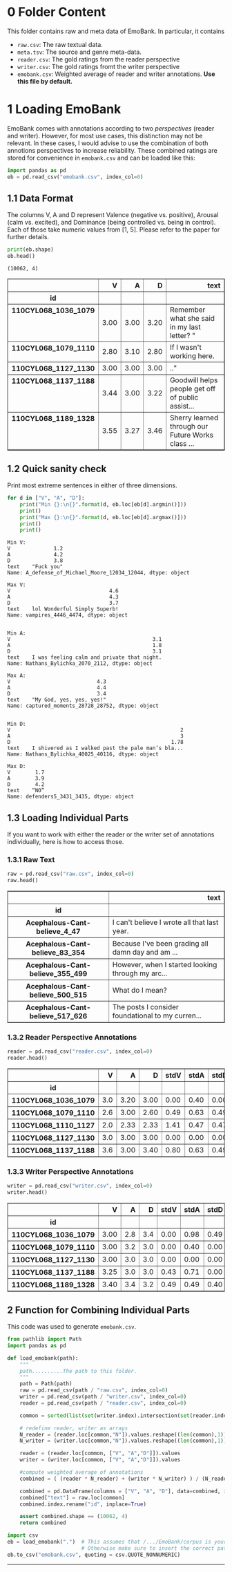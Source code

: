 
# 0 Folder Content

This folder contains raw and meta data of EmoBank. In particular, it contains
* ```raw.csv```: The raw textual data.
* ```meta.tsv```: The source and genre meta-data.
* ```reader.csv```: The gold ratings from the reader perspective
* ```writer.csv```: The gold ratings fromt the writer perspective
* ```emobank.csv```: Weighted average of reader and writer annotations. **Use this file by default.**

# 1 Loading EmoBank

EmoBank comes with annotations according to two *perspectives* (reader and writer). However, for most use cases, this distinction may not be relevant. In these cases, I would advise to use the combination of both annotions perspectives to increase reliability. These combined ratings are stored for convenience in ```emobank.csv``` and can be loaded like this:


```python
import pandas as pd
eb = pd.read_csv("emobank.csv", index_col=0)
```

## 1.1 Data Format

The columns V, A and D represent Valence (negative vs. positive), Arousal (calm vs. excited), and Dominance (being controlled vs. being in control). Each of those take numeric values from [1, 5]. Please refer to the paper for further details.


```python
print(eb.shape)
eb.head()
```

    (10062, 4)





<div>
<style>
    .dataframe thead tr:only-child th {
        text-align: right;
    }

    .dataframe thead th {
        text-align: left;
    }

    .dataframe tbody tr th {
        vertical-align: top;
    }
</style>
<table border="1" class="dataframe">
  <thead>
    <tr style="text-align: right;">
      <th></th>
      <th>V</th>
      <th>A</th>
      <th>D</th>
      <th>text</th>
    </tr>
    <tr>
      <th>id</th>
      <th></th>
      <th></th>
      <th></th>
      <th></th>
    </tr>
  </thead>
  <tbody>
    <tr>
      <th>110CYL068_1036_1079</th>
      <td>3.00</td>
      <td>3.00</td>
      <td>3.20</td>
      <td>Remember what she said in my last letter? "</td>
    </tr>
    <tr>
      <th>110CYL068_1079_1110</th>
      <td>2.80</td>
      <td>3.10</td>
      <td>2.80</td>
      <td>If I wasn't working here.</td>
    </tr>
    <tr>
      <th>110CYL068_1127_1130</th>
      <td>3.00</td>
      <td>3.00</td>
      <td>3.00</td>
      <td>.."</td>
    </tr>
    <tr>
      <th>110CYL068_1137_1188</th>
      <td>3.44</td>
      <td>3.00</td>
      <td>3.22</td>
      <td>Goodwill helps people get off of public assist...</td>
    </tr>
    <tr>
      <th>110CYL068_1189_1328</th>
      <td>3.55</td>
      <td>3.27</td>
      <td>3.46</td>
      <td>Sherry learned through our Future Works class ...</td>
    </tr>
  </tbody>
</table>
</div>



##  1.2 Quick sanity check
Print most extreme sentences in either of three dimensions.


```python
for d in ["V", "A", "D"]:
    print("Min {}:\n{}".format(d, eb.loc[eb[d].argmin()]))
    print()
    print("Max {}:\n{}".format(d, eb.loc[eb[d].argmax()]))
    print()
    print()
```

    Min V:
    V              1.2
    A              4.2
    D              3.8
    text    "Fuck you"
    Name: A_defense_of_Michael_Moore_12034_12044, dtype: object

    Max V:
    V                                4.6
    A                                4.3
    D                                3.7
    text    lol Wonderful Simply Superb!
    Name: vampires_4446_4474, dtype: object


    Min A:
    V                                              3.1
    A                                              1.8
    D                                              3.1
    text    I was feeling calm and private that night.
    Name: Nathans_Bylichka_2070_2112, dtype: object

    Max A:
    V                            4.3
    A                            4.4
    D                            3.4
    text    "My God, yes, yes, yes!"
    Name: captured_moments_28728_28752, dtype: object


    Min D:
    V                                                       2
    A                                                       3
    D                                                    1.78
    text    I shivered as I walked past the pale man’s bla...
    Name: Nathans_Bylichka_40025_40116, dtype: object

    Max D:
    V        1.7
    A        3.9
    D        4.2
    text    “NO”
    Name: defenders5_3431_3435, dtype: object




## 1.3 Loading Individual Parts

If you want to work with either the reader or the writer set of annotations individually, here is how to access those.

### 1.3.1 Raw Text


```python
raw = pd.read_csv("raw.csv", index_col=0)
raw.head()
```




<div>
<style>
    .dataframe thead tr:only-child th {
        text-align: right;
    }

    .dataframe thead th {
        text-align: left;
    }

    .dataframe tbody tr th {
        vertical-align: top;
    }
</style>
<table border="1" class="dataframe">
  <thead>
    <tr style="text-align: right;">
      <th></th>
      <th>text</th>
    </tr>
    <tr>
      <th>id</th>
      <th></th>
    </tr>
  </thead>
  <tbody>
    <tr>
      <th>Acephalous-Cant-believe_4_47</th>
      <td>I can't believe I wrote all that last year.</td>
    </tr>
    <tr>
      <th>Acephalous-Cant-believe_83_354</th>
      <td>Because I've been grading all damn day and am ...</td>
    </tr>
    <tr>
      <th>Acephalous-Cant-believe_355_499</th>
      <td>However, when I started looking through my arc...</td>
    </tr>
    <tr>
      <th>Acephalous-Cant-believe_500_515</th>
      <td>What do I mean?</td>
    </tr>
    <tr>
      <th>Acephalous-Cant-believe_517_626</th>
      <td>The posts I consider foundational to my curren...</td>
    </tr>
  </tbody>
</table>
</div>



### 1.3.2 Reader Perspective Annotations


```python
reader = pd.read_csv("reader.csv", index_col=0)
reader.head()
```




<div>
<style>
    .dataframe thead tr:only-child th {
        text-align: right;
    }

    .dataframe thead th {
        text-align: left;
    }

    .dataframe tbody tr th {
        vertical-align: top;
    }
</style>
<table border="1" class="dataframe">
  <thead>
    <tr style="text-align: right;">
      <th></th>
      <th>V</th>
      <th>A</th>
      <th>D</th>
      <th>stdV</th>
      <th>stdA</th>
      <th>stdD</th>
      <th>N</th>
    </tr>
    <tr>
      <th>id</th>
      <th></th>
      <th></th>
      <th></th>
      <th></th>
      <th></th>
      <th></th>
      <th></th>
    </tr>
  </thead>
  <tbody>
    <tr>
      <th>110CYL068_1036_1079</th>
      <td>3.0</td>
      <td>3.20</td>
      <td>3.00</td>
      <td>0.00</td>
      <td>0.40</td>
      <td>0.00</td>
      <td>5</td>
    </tr>
    <tr>
      <th>110CYL068_1079_1110</th>
      <td>2.6</td>
      <td>3.00</td>
      <td>2.60</td>
      <td>0.49</td>
      <td>0.63</td>
      <td>0.49</td>
      <td>5</td>
    </tr>
    <tr>
      <th>110CYL068_1110_1127</th>
      <td>2.0</td>
      <td>2.33</td>
      <td>2.33</td>
      <td>1.41</td>
      <td>0.47</td>
      <td>0.47</td>
      <td>3</td>
    </tr>
    <tr>
      <th>110CYL068_1127_1130</th>
      <td>3.0</td>
      <td>3.00</td>
      <td>3.00</td>
      <td>0.00</td>
      <td>0.00</td>
      <td>0.00</td>
      <td>2</td>
    </tr>
    <tr>
      <th>110CYL068_1137_1188</th>
      <td>3.6</td>
      <td>3.00</td>
      <td>3.40</td>
      <td>0.80</td>
      <td>0.63</td>
      <td>0.49</td>
      <td>5</td>
    </tr>
  </tbody>
</table>
</div>



### 1.3.3 Writer Perspective Annotations


```python
writer = pd.read_csv("writer.csv", index_col=0)
writer.head()
```




<div>
<style>
    .dataframe thead tr:only-child th {
        text-align: right;
    }

    .dataframe thead th {
        text-align: left;
    }

    .dataframe tbody tr th {
        vertical-align: top;
    }
</style>
<table border="1" class="dataframe">
  <thead>
    <tr style="text-align: right;">
      <th></th>
      <th>V</th>
      <th>A</th>
      <th>D</th>
      <th>stdV</th>
      <th>stdA</th>
      <th>stdD</th>
      <th>N</th>
    </tr>
    <tr>
      <th>id</th>
      <th></th>
      <th></th>
      <th></th>
      <th></th>
      <th></th>
      <th></th>
      <th></th>
    </tr>
  </thead>
  <tbody>
    <tr>
      <th>110CYL068_1036_1079</th>
      <td>3.00</td>
      <td>2.8</td>
      <td>3.4</td>
      <td>0.00</td>
      <td>0.98</td>
      <td>0.49</td>
      <td>5</td>
    </tr>
    <tr>
      <th>110CYL068_1079_1110</th>
      <td>3.00</td>
      <td>3.2</td>
      <td>3.0</td>
      <td>0.00</td>
      <td>0.40</td>
      <td>0.00</td>
      <td>5</td>
    </tr>
    <tr>
      <th>110CYL068_1127_1130</th>
      <td>3.00</td>
      <td>3.0</td>
      <td>3.0</td>
      <td>0.00</td>
      <td>0.00</td>
      <td>0.00</td>
      <td>5</td>
    </tr>
    <tr>
      <th>110CYL068_1137_1188</th>
      <td>3.25</td>
      <td>3.0</td>
      <td>3.0</td>
      <td>0.43</td>
      <td>0.71</td>
      <td>0.00</td>
      <td>4</td>
    </tr>
    <tr>
      <th>110CYL068_1189_1328</th>
      <td>3.40</td>
      <td>3.4</td>
      <td>3.2</td>
      <td>0.49</td>
      <td>0.49</td>
      <td>0.40</td>
      <td>5</td>
    </tr>
  </tbody>
</table>
</div>



## 2 Function for Combining Individual Parts

This code was used to generate ```emobank.csv```.


```python
from pathlib import Path
import pandas as pd

def load_emobank(path):
    """
    path..........The path to this folder.
    """
    path = Path(path)
    raw = pd.read_csv(path / "raw.csv", index_col=0)
    writer = pd.read_csv(path / "writer.csv", index_col=0)
    reader = pd.read_csv(path / "reader.csv", index_col=0)

    common = sorted(list(set(writer.index).intersection(set(reader.index))))

    # redefine reader, writer as arrays
    N_reader = (reader.loc[common,"N"]).values.reshape((len(common),1))
    N_writer = (writer.loc[common,"N"]).values.reshape((len(common),1))

    reader = (reader.loc[common, ["V", "A","D"]]).values
    writer = (writer.loc[common, ["V", "A","D"]]).values

    #compute weighted average of annotations
    combined = ( (reader * N_reader) + (writer * N_writer) ) / (N_reader + N_writer)

    combined = pd.DataFrame(columns = ["V", "A", "D"], data=combined, index=common).round(2)
    combined["text"] = raw.loc[common]
    combined.index.rename("id", inplace=True)

    assert combined.shape == (10062, 4)
    return combined
```


```python
import csv
eb = load_emobank(".")  # This assumes that /.../EmoBank/corpus is your working directory. 
                        # Otherwise make sure to insert the correct path to /.../EmoBank/corpus between the quotes.
eb.to_csv("emobank.csv", quoting = csv.QUOTE_NONNUMERIC)
```

----
